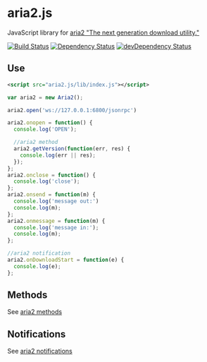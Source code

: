 aria2.js
========

JavaScript library for [aria2 "The next generation download utility."](http://aria2.sourceforge.net/)

[![Build Status](https://travis-ci.org/sonnyp/aria2.js.png?branch=master)](https://travis-ci.org/sonnyp/aria2.js)
[![Dependency Status](https://david-dm.org/sonnyp/aria2.js.png)](https://david-dm.org/sonnyp/aria2.js)
[![devDependency Status](https://david-dm.org/sonnyp/aria2.js/dev-status.png)](https://david-dm.org/sonnyp/aria2.js#info=devDependencies)

## Use
```xml
<script src="aria2.js/lib/index.js"></script>
```
```javascript
var aria2 = new Aria2();

aria2.open('ws://127.0.0.1:6800/jsonrpc')

aria2.onopen = function() {
  console.log('OPEN');

  //aria2 method
  aria2.getVersion(function(err, res) {
    console.log(err || res);
  });
};
aria2.onclose = function() {
  console.log('close');
};
aria2.onsend = function(m) {
  console.log('message out:')
  console.log(m);
};
aria2.onmessage = function(m) {
  console.log('message in:');
  console.log(m);
};

//aria2 notification
aria2.onDownloadStart = function(e) {
  console.log(e);
};
```

## Methods
See [aria2 methods](http://aria2.sourceforge.net/manual/en/html/aria2c.html#methods)

## Notifications
See [aria2 notifications](http://aria2.sourceforge.net/manual/en/html/aria2c.html#json-rpc-over-websocket)